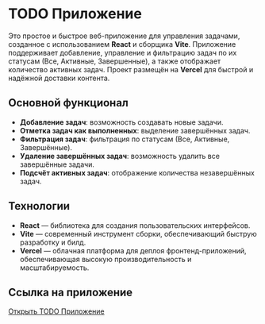 # TODO Приложение

Это простое и быстрое веб-приложение для управления задачами, созданное с использованием **React** и сборщика **Vite**. Приложение поддерживает добавление, управление и фильтрацию задач по их статусам (Все, Активные, Завершенные), а также отображает количество активных задач. Проект размещён на **Vercel** для быстрой и надёжной доставки контента.

## Основной функционал

- **Добавление задач**: возможность создавать новые задачи.
- **Отметка задач как выполненных**: выделение завершённых задач.
- **Фильтрация задач**: фильтрация по статусам (Все, Активные, Завершённые).
- **Удаление завершённых задач**: возможность удалить все завершённые задачи.
- **Подсчёт активных задач**: отображение количества незавершённых задач.

## Технологии

- **React** — библиотека для создания пользовательских интерфейсов.
- **Vite** — современный инструмент сборки, обеспечивающий быструю разработку и билд.
- **Vercel** — облачная платформа для деплоя фронтенд-приложений, обеспечивающая высокую производительность и масштабируемость.

## Ссылка на приложение

[Открыть TODO Приложение](https://todo-mgay2tz25-le1ous-projects.vercel.app/)
